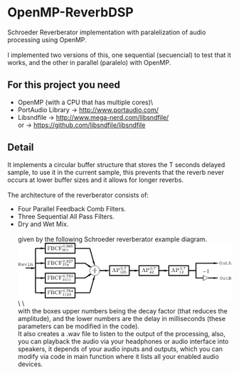 # OpenMP-ReverbDSP
Schroeder Reverberator implementation with paralelization of audio processing using OpenMP.\
\
I implemented two versions of this, one sequential (secuencial) to test that it works, and the other in parallel (paralelo) with OpenMP.

## For this project you need
* OpenMP (with a CPU that has multiple cores)\
* PortAudio Library -> http://www.portaudio.com/
* Libsndfile -> http://www.mega-nerd.com/libsndfile/ \
or -> https://github.com/libsndfile/libsndfile
## Detail
It implements a circular buffer structure that stores the T seconds delayed sample, to use it in the current sample, this prevents that the reverb never occurs at lower buffer sizes and it allows for longer reverbs.\
\
The architecture of the reverberator consists of:
* Four Parallel Feedback Comb Filters.
* Three Sequential All Pass Filters.
* Dry and Wet Mix.\
\
given by the following Schroeder reverberator example diagram.
![plot](./schroederRev.png)
\ \ \
with the boxes upper numbers being the decay factor (that reduces the amplitude), and the lower numbers are the delay in milliseconds (these parameters can be modified in the code).\
It also creates a .wav file to listen to the output of the processing, also, you can playback the audio via your headphones or audio interface into speakers, it depends of your audio inputs and outputs, which you can modify via code in main function where it lists all your enabled audio devices.
